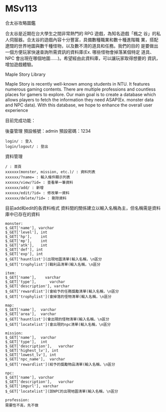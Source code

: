 # MSv113
合太谷攻略圖鑑

合太谷是近期在台大學生之間非常熱門的 RPG 遊戲，為知名遊戲「楓之
谷」的私人伺服器。合太谷的遊戲內容十分豐富，具備數種職業和數十種進階職
業，搭配遼闊的世界地圖與數千種怪物，以及數不清的道具和任務。我們的目的
是要做出一個方便玩家快速查詢所需資訊的資料庫(Ex. 哪些怪物會掉落某個特定
道具、NPC 會出現在哪個地圖......)。希望經由此資料庫，可以讓玩家取得想要的
資訊，增加遊戲體驗。

Maple Story Library

Maple Story is recently well-known among students in NTU. It features numerous gaming contents. There are multiple professions and countless places for gamers to explore. Our main goal is to create a database which allows players to fetch the information they need ASAP(Ex. monster data and NPC data). With this database, we hope to enhance the overall user experience

目前完成功能：

後臺管理
預設帳號：admin 預設密碼：1234

```
login/ : 登入
login/logout/ : 登出
```

資料管理

```
/ : 首頁
xxxxxx(monster, mission, etc.)/ : 資料列表
xxxxxx/?name= : 輸入條件顯示列表
xxxxxx/view/?id= : 查看單一筆資料
xxxxxx/add/ : 新增
xxxxxx/edit/?id= : 修改單一資料
xxxxxx/delete/?id= : 刪除資料
```

目前add和edit的各資料格式
資料間的關係建立以輸入名稱為主，但名稱需是資料庫中已存在的資料

```
monster:
$_GET['name'], varchar
$_GET['level'],	int			
$_GET['hp'],	int			
$_GET['mp'],	int			
$_GET['atk'],	int			
$_GET['def'], int
$_GET['exp'], int
$_GET['hauntlist'](出現地圖清單(輸入名稱，\n區分
$_GET['trophylist'](戰利品清單(輸入名稱，\n區分

item:
$_GET['name'],    varchar
$_GET['type'],		varchar		
$_GET['description'], varchar
$_GET['rewardlist'](會給予的任務獎勵清單(輸入名稱，\n區分
$_GET['trophylist'](會掉落的怪物清單(輸入名稱，\n區分

map:
$_GET['name'],  varchar
$_GET['area'],  varchar
$_GET['hauntlist'](會出現的怪物清單(輸入名稱，\n區分
$_GET['locatelist'](會出現的npc清單(輸入名稱，\n區分

mission:
$_GET['name'],  varchar
$_GET['type'],	int		
$_GET['description'],	varchar		
$_GET['highest_lv'], int			
$_GET['lowest_lv'], int		
$_GET['npc_name'],  varchar
$_GET['rewardlist'](給予的獎勵物品清單(輸入名稱，\n區分

npc:
$_GET['name'], varchar
$_GET['description'],	varchar		
$_GET['imgurl'], varchar
$_GET['locatelist'](該NPC的出現地圖清單(輸入名稱，\n區分

profession:
需要性不高，先不做
```
